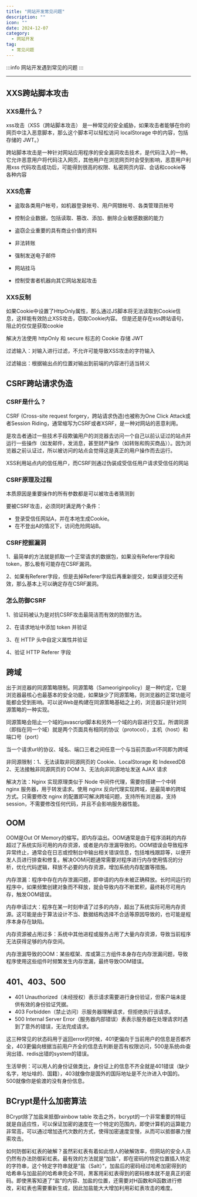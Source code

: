 ```yaml
---
title: "网站开发常见问题"
description: ""
icon: ""
date: 2024-12-07
category:
  - 网站开发
tag:
  - 常见问题
---
```


:::info
网站开发遇到常见的问题
:::

---
## XXS跨站脚本攻击

### XXS是什么？

xss攻击（XSS（跨站脚本攻击） 是一种常见的安全威胁，如果攻击者能够在你的网页中注入恶意脚本，那么这个脚本可以轻松访问 localStorage 中的内容，包括存储的 JWT。）

跨站脚本攻击是一种针对网站应用程序的安全漏洞攻击技术，是代码注入的一种。它允许恶意用户将代码注入网页，其他用户在浏览网页时会受到影响，恶意用户利用xss 代码攻击成功后，可能得到很高的权限、私密网页内容、会话和cookie等各种内容

### XXS危害

 - 盗取各类用户帐号，如机器登录帐号、用户网银帐号、各类管理员帐号

 - 控制企业数据，包括读取、篡改、添加、删除企业敏感数据的能力

 - 盗窃企业重要的具有商业价值的资料

 - 非法转账

 - 强制发送电子邮件

 - 网站挂马

 - 控制受害者机器向其它网站发起攻击

### XXS反制

如果Cookie中设置了HttpOnly属性，那么通过JS脚本将无法读取到Cookie信息，这样能有效防止XSS攻击，窃取Cookie内容。 但是还是存在xss跨站语句，阻止的仅仅是获取cookie

解决方法使用 httpOnly 和 secure 标志的 Cookie 存储 JWT

过滤输入：对输入进行过滤，不允许可能导致XSS攻击的字符输入

过滤输出：根据输出点的位置对输出到前端的内容进行适当转义

## CSRF跨站请求伪造

### CSRF是什么？

CSRF (Cross-site request forgery，跨站请求伪造)也被称为One Click Attack或者Session Riding，通常缩写为CSRF或者XSRF，是一种对网站的恶意利用。

是攻击者通过一些技术手段欺骗用户的浏览器去访问一个自己以前认证过的站点并运行一些操作（如发邮件，发消息，甚至财产操作（如转账和购买商品））。因为浏览器之前认证过，所以被访问的站点会觉得这是真正的用户操作而去运行。

XSS利用站点内的信任用户，而CSRF则通过伪装成受信任用户请求受信任的网站

### CSRF原理及过程

本质原因是重要操作的所有参数都是可以被攻击者猜测到

要被CSRF攻击，必须同时满足两个条件：
 - 登录受信任网站A，并在本地生成Cookie。
 - 在不登出A的情况下，访问危险网站B。

### CSRF挖掘漏洞

1、最简单的方法就是抓取一个正常请求的数据包，如果没有Referer字段和token，那么极有可能存在CSRF漏洞。

2、如果有Referer字段，但是去掉Referer字段后再重新提交，如果该提交还有效，那么基本上可以确定存在CSRF漏洞。

### 怎么防御CSRF

1、验证码被认为是对抗CSRF攻击最简洁而有效的防御方法。

2、在请求地址中添加 token 并验证

3、在 HTTP 头中自定义属性并验证

4、验证 HTTP Referer 字段

## 跨域

出于浏览器的同源策略限制。同源策略（Sameoriginpolicy）是一种约定，它是浏览器最核心也最基本的安全功能，如果缺少了同源策略，则浏览器的正常功能可能都会受到影响。可以说Web是构建在同源策略基础之上的，浏览器只是针对同源策略的一种实现。

同源策略会阻止一个域的javascript脚本和另外一个域的内容进行交互。所谓同源（即指在同一个域）就是两个页面具有相同的协议（protocol），主机（host）和端口号（port）

当一个请求url的协议、域名、端口三者之间任意一个与当前页面url不同即为跨域

非同源限制：1、无法读取非同源网页的 Cookie、LocalStorage 和 IndexedDB 2、无法接触非同源网页的 DOM 3、无法向非同源地址发送 AJAX 请求

解决方法：Nginx 实现原理类似于 Node 中间件代理，需要你搭建一个中转 nginx 服务器，用于转发请求。使用 nginx 反向代理实现跨域，是最简单的跨域方式。只需要修改 nginx 的配置即可解决跨域问题，支持所有浏览器，支持 session，不需要修改任何代码，并且不会影响服务器性能。

## OOM

OOM是Out Of Memory的缩写。即内存溢出。OOM通常是由于程序消耗的内存超过了系统实际可用的内存资源，或者是内存泄漏导致的。OOM错误会导致程序异常终止，通常会在日志或控制台中输出相关错误信息，包括堆栈跟踪等，以便开发人员进行排查和修复。解决OOM问题通常需要对程序进行内存使用情况的分析，优化代码逻辑，释放不必要的内存资源，增加系统内存配置等措施。

内存泄漏：程序中存在内存泄漏问题，即申请的内存未被正确释放。长时间运行的程序中，如果频繁创建对象而不释放，就会导致内存不断累积，最终耗尽可用内存，触发OOM错误。

内存申请过大：程序在某一时刻申请了过多的内存，超出了系统实际可用内存资源。这可能是由于算法设计不当、数据结构选择不合适等原因导致的，也可能是程序本身存在缺陷。

内存资源被占用过多：系统中其他进程或服务占用了大量内存资源，导致当前程序无法获得足够的内存空间。

内存泄漏导致的OOM：某些框架、库或第三方组件本身存在内存泄漏问题，导致程序使用这些组件时频繁发生内存泄漏，最终导致OOM错误。

## 401、403、500

 - 401 Unauthorized（未经授权）表示请求需要进行身份验证，但客户端未提供有效的身份验证凭据。
 - 403 Forbidden（禁止访问）示服务器理解请求，但拒绝执行该请求。
 - 500 Internal Server Error（服务器内部错误）表表示服务器在处理请求时遇到了意外的错误，无法完成请求。

这三种常见的状态码用于返回error的时候，401更偏向于当前用户的信息是否都齐全，403更偏向根据当前用户齐全的信息去判断是否有权限访问，500是系统db查询出错、redis出错的system的错误。

生活举例：可以用人的身份证做类比，身份证上的信息不齐全就是401错误（缺少名字，地址啥的、国籍），403就像你是国外的国际地址是不允许进入中国的。500就像你是偷渡的没有身份信息。

## BCrypt是什么加密算法 

BCrypt除了加盐来抵御rainbow table 攻击之外，bcrypt的一个非常重要的特征就是自适应性，可以保证加密的速度在一个特定的范围内，即使计算机的运算能力非常高，可以通过增加迭代次数的方式，使得加密速度变慢，从而可以抵御暴力搜索攻击。

如何防御彩虹表的破解？虽然彩虹表有着如此惊人的破解效率，但网站的安全人员仍然有办法防御彩虹表。最有效的方法就是“加盐”，即在密码的特定位置插入特定的字符串，这个特定字符串就是“盐（Salt）”，加盐后的密码经过哈希加密得到的哈希串与加盐前的哈希串完全不同，黑客用彩虹表得到的密码根本就不是真正的密码。即使黑客知道了“盐”的内容、加盐的位置，还需要对H函数和R函数进行修改，彩虹表也需要重新生成，因此加盐能大大增加利用彩虹表攻击的难度。